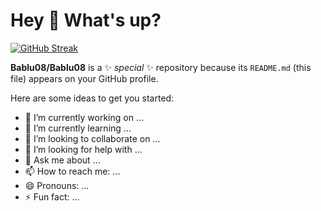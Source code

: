 <!-- ## Hi there 👋 -->
<h1 align="left">Hey 👋 What's up?</h1>

[![GitHub Streak](https://streak-stats.demolab.com?user=Bablu08&theme=transparent&hide_border=true&border_radius=1.5)](https://git.io/streak-stats)





**Bablu08/Bablu08** is a ✨ _special_ ✨ repository because its `README.md` (this file) appears on your GitHub profile.

Here are some ideas to get you started:

- 🔭 I’m currently working on ...
- 🌱 I’m currently learning ...
- 👯 I’m looking to collaborate on ...
- 🤔 I’m looking for help with ...
- 💬 Ask me about ...
- 📫 How to reach me: ...
- 😄 Pronouns: ...
- ⚡ Fun fact: ...
